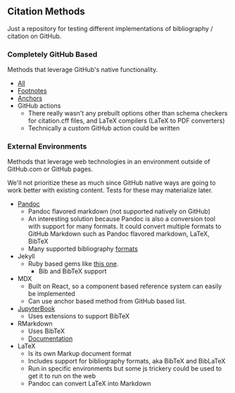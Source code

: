 ## Citation Methods

Just a repository for testing different implementations of bibliography / citation on GitHub.

### Completely GitHub Based

Methods that leverage GitHub's native functionality.

- [All](https://github.com/bressler1995/Citation-Methods/tree/GitHub-Based)
- [Footnotes](https://github.com/bressler1995/Citation-Methods/tree/GitHub-Based/Footnotes)
- [Anchors](https://github.com/bressler1995/Citation-Methods/tree/GitHub-Based/Anchors)
- GitHub actions
  - There really wasn't any prebuilt options other than schema checkers for citation.cff files, and LaTeX compilers (LaTeX to PDF converters)
  - Technically a custom GitHub action could be written

### External Environments

Methods that leverage web technologies in an environment outside of GitHub.com or GitHub pages.  

We'll not prioritize these as much since GitHub native ways are going to work better with existing content. Tests for these may materialize later.

- <a href="https://www.andrewheiss.com/blog/2023/01/09/syllabus-csl-pandoc/" target="_blank">Pandoc</a>
  - Pandoc flavored markdown (not supported natively on GitHub)
  - An interesting solution because Pandoc is also a conversion tool with support for many formats.  It could convert multiple formats to GitHub Markdown such as Pandoc flavored markdown, LaTeX, BibTeX
  - Many supported bibliography <a href="https://pandoc.org/chunkedhtml-demo/3.1-general-options.html" target="_blank">formats</a>
- Jekyll
  - Ruby based gems like [this one](https://github.com/inukshuk/jekyll-scholar).
    - Bib and BibTeX support
- MDX
  - Built on React, so a component based reference system can easily be implemented
  - Can use anchor based method from GitHub based list.
- <a href="https://jupyterbook.org/en/stable/content/citations.html" target="_blank">JupyterBook</a>
  - Uses extensions to support BibTeX
- RMarkdown
  - Uses BibTeX
  - <a href="https://bookdown.org/yihui/rmarkdown-cookbook/bibliography.html">Documentation</a>
- LaTeX
  - Is its own Markup document format
  - Includes support for bibliography formats, aka BibTeX and BibLaTeX
  - Run in specific environments but some js trickery could be used to get it to run on the web
  - Pandoc can convert LaTeX into Markdown